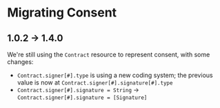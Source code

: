 Migrating Consent
=================

1.0.2 -> 1.4.0
--------------

We're still using the `Contract` resource to represent consent, with some changes:

- `Contract.signer[#].type` is using a new coding system; the previous value is now at `Contract.signer[#].signature[#].type`
- `Contract.signer[#].signature = String` -> `Contract.signer[#].signature = [Signature]`

